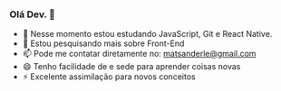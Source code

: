 ### Olá Dev. 👋

- 🌱 Nesse momento estou estudando JavaScript, Git e React Native.
- 🤔 Estou pesquisando mais sobre Front-End
- 📫 Pode me contatar diretamente no: matsanderle@gmail.com
- 😄 Tenho facilidade de e sede para aprender coisas novas
- ⚡ Excelente assimilação para novos conceitos
